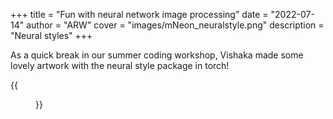 +++
title = "Fun with neural network image processing"
date = "2022-07-14"
author = "ARW"
cover = "images/mNeon_neuralstyle.png"
description = "Neural styles"
+++

As a quick break in our summer coding workshop, Vishaka made some lovely artwork with the neural style package in torch!

{{<figure src="/images/mNeon_neuralstyle.png" position="center" style="border-radius: 6px;" >}}

